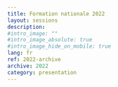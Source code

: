 ```yaml
---
title: Formation nationale 2022
layout: sessions
description:
#intro_image: ""
#intro_image_absolute: true
#intro_image_hide_on_mobile: true
lang: fr
ref: 2022-archive
archive: 2022
category: presentation
---
```

